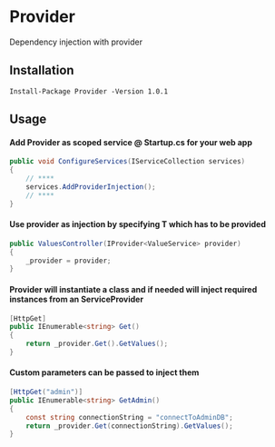 # Provider
Dependency injection with provider

## Installation

```
Install-Package Provider -Version 1.0.1
```

## Usage

#### Add Provider as scoped service @ Startup.cs for your web app

```csharp
public void ConfigureServices(IServiceCollection services)
{
    // ****
    services.AddProviderInjection();
    // ****
}
```

#### Use provider as injection by specifying T which has to be provided
  
```csharp
public ValuesController(IProvider<ValueService> provider)
{
    _provider = provider;
}
```

####  Provider will instantiate a class and if needed will inject required instances from an ServiceProvider

```csharp
[HttpGet]
public IEnumerable<string> Get()
{
    return _provider.Get().GetValues();
}
```

####  Custom parameters can be passed to inject them

```csharp
[HttpGet("admin")]
public IEnumerable<string> GetAdmin()
{
	const string connectionString = "connectToAdminDB";
	return _provider.Get(connectionString).GetValues();
}
```
